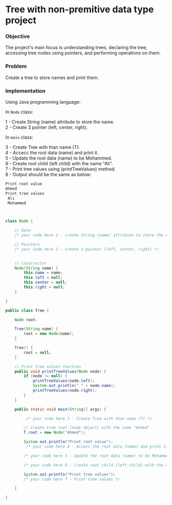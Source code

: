 # Tree with non-premitive data type project

### Objective
The project's main focus is understanding trees, declaring the tree, accessing tree nodes using pointers, and performing operations on them.

### Problem
Create a tree to store names and print them.

### Implementation

Using Java programming language: 

In `Node` class:

1 - Create String (name) attribute to store the name.    
2 - Create 3 pointer (left, center, right).

In `main` class:

3 - Create Tree with than name (T).   
4 - Accecc the root data (name) and print it.   
5 - Update the root data (name) to be Mohammed.    
6 - Create root child (left child) with the name "Ali".    
7 - Print tree values using (printTreeValues) method.    
8 - Output should be the same as below:    
```java
Print root value
Ahmed
Print tree values
 Ali
 Mohammed
```



```java


class Node {

    // Data
    /* your code here 1 - create String (name) attribute to store the name  */ 

    // Pointers
    /* your code here 2 - Create 3 pointer (left, center, right) */ 
     

    // Constructor
    Node(String name) {
        this.name = name;
        this.left = null;
        this.center = null;
        this.right = null;
    }

}

public class Tree {

    Node root;

    Tree(String name) {
        root = new Node(name);
    }

    Tree() {
        root = null;
    }

    // Print tree values function
    public void printTreeValues(Node node) {
        if (node != null) {
            printTreeValues(node.left);
            System.out.println(" " + node.name);
            printTreeValues(node.right);
        }
    }

    public static void main(String[] args) {

         /* your code here 3 - Create Tree with than name (T) */ 

        // Create tree root (node object) with the name "Ahmed"
        T.root = new Node("Ahmed");

        System.out.println("Print root value");
         /* your code here 4 - Accecc the root data (name) and print it */ 

        /* your code here 5 - Update the root data (name) to be Mohammed */ 

        /* your code here 6 - Create root child (left child) with the name "Ali"*/ 

        System.out.println("Print tree values");
        /* your code here 7 - Print tree values */ 

    }

}


```
